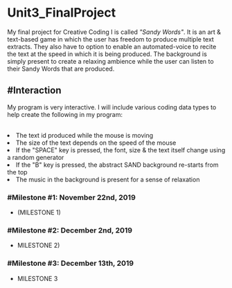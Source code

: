 # Unit3_FinalProject
My final project for Creative Coding I is called <i>"Sandy Words"</i>. It is an art & text-based game in which the user has freedom to produce multiple text extracts. They also have to option to enable an automated-voice to recite the text at the speed in which it is being produced. The background is simply present to create a relaxing ambience while the user can listen to their Sandy Words that are produced.

<h2>#Interaction</h2>

My program is very interactive. I will include various coding data types to help create the following in my program: 
 <br></br>
 <li>The text id produced while the mouse is moving</li>
 <li>The size of the text depends on the speed of the mouse</li>
 <li>If the "SPACE" key is pressed, the font, size & the text itself change using a random generator</li>
 <li>If the "B" key is pressed, the abstract SAND background re-starts from the top</li>
 <li>The music in the background is present for a sense of relaxation</li>

<h3>#Milestone #1: November 22nd, 2019</h3>
<ul>
 <li> (MILESTONE 1) </li>
 </ul>

<h3>#Milestone #2: December 2nd, 2019</h3>
<ul>
 <li> MILESTONE 2) </li>
 </ul>

<h3>#Milestone #3: December 13th, 2019</h3>
<ul>
 <li> MILESTONE 3 </li>
 </ul>
